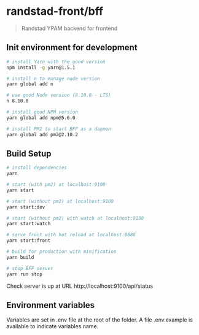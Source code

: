 # randstad-front/bff

> Randstad YPAM backend for frontend

## Init environment for development

``` bash
# install Yarn with the good version
npm install -g yarn@1.5.1

# install n to manage node version
yarn global add n

# use good Node version (8.10.0 - LTS)
n 8.10.0

# install good NPM version
yarn global add npm@5.6.0 

# install PM2 to start BFF as a daemon
yarn global add pm2@2.10.2 
```

## Build Setup

``` bash
# install dependencies
yarn

# start (with pm2) at localhost:9100
yarn start

# start (without pm2) at localhost:9100
yarn start:dev

# start (without pm2) with watch at localhost:9100
yarn start:watch

# serve front with hot reload at localhost:8888
yarn start:front

# build for production with minification
yarn build

# stop BFF server
yarn run stop
```

Check server is up at URL http://localhost:9100/api/status

## Environment variables
Variables are set in .env file at the root of the folder.
A file .env.example is available to indicate variables name.
